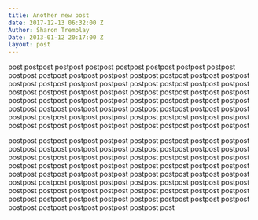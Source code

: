 ```yaml
---
title: Another new post
date: 2017-12-13 06:32:00 Z
Author: Sharon Tremblay
Date: 2013-01-12 20:17:00 Z
layout: post
---
```


post postpost postpost postpost postpost postpost postpost postpost postpost postpost postpost postpost postpost postpost postpost postpost postpost postpost postpost postpost postpost postpost postpost postpost postpost postpost postpost postpost postpost postpost postpost postpost postpost postpost postpost postpost postpost postpost postpost postpost postpost postpost postpost postpost postpost postpost postpost postpost postpost postpost postpost postpost postpost postpost postpost postpost postpost postpost postpost postpost postpost postpost postpost postpost



 postpost postpost postpost postpost postpost postpost postpost postpost postpost postpost postpost postpost postpost postpost postpost postpost postpost postpost postpost postpost postpost postpost postpost postpost postpost postpost postpost postpost postpost postpost postpost postpost postpost postpost postpost postpost postpost postpost postpost postpost postpost postpost postpost postpost postpost postpost postpost postpost postpost postpost postpost postpost postpost postpost postpost postpost postpost postpost postpost postpost postpost postpost postpost postpost postpost postpost postpost postpost postpost post